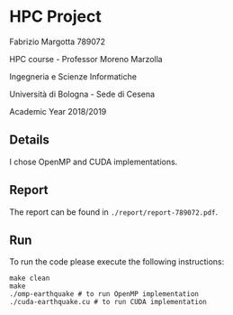 # HPC Project

Fabrizio Margotta 789072

HPC course - Professor Moreno Marzolla

Ingegneria e Scienze Informatiche

Università di Bologna - Sede di Cesena

Academic Year 2018/2019

## Details

I chose OpenMP and CUDA implementations.

## Report

The report can be found in `./report/report-789072.pdf`.

## Run

To run the code please execute the following instructions:

```
make clean
make
./omp-earthquake # to run OpenMP implementation
./cuda-earthquake.cu # to run CUDA implementation
```
